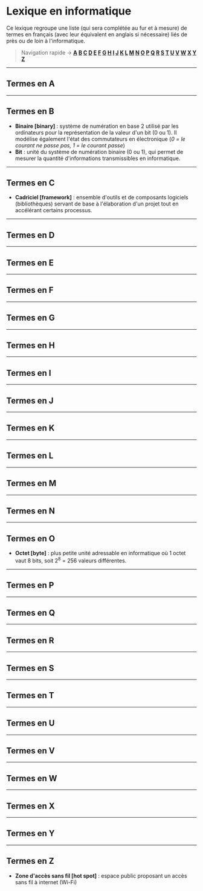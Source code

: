 # Lexique en informatique

Ce lexique regroupe une liste (qui sera complétée au fur et à mesure) de termes en français (avec leur équivalent en anglais si nécessaire) liés de près ou de loin à l'informatique.

> Navigation rapide -> **[A](#termes-en-a) [B](#termes-en-b) [C](#termes-en-c) [D](#termes-en-d) [E](#termes-en-e) [F](#termes-en-f) [G](#termes-en-g) [H](#termes-en-h) [I](#termes-en-i) [J](#termes-en-j) [K](#termes-en-k) [L](#termes-en-l) [M](#termes-en-m) [N](#termes-en-n) [O](#termes-en-o) [P](#termes-en-p) [Q](#termes-en-q) [R](#termes-en-r) [S](#termes-en-s) [T](#termes-en-t) [U](#termes-en-u) [V](#termes-en-v) [W](#termes-en-w) [X](#termes-en-x) [Y](#termes-en-y) [Z](#termes-en-z)**

---

## Termes en A

---

## Termes en B

+ **Binaire [binary]** : système de numération en base 2 utilisé par les ordinateurs pour la représentation de la valeur d'un bit (0 ou 1). Il modélise également l'état des commutateurs en électronique (_0 = le courant ne passe pas, 1 = le courant passe_)
+ **Bit** : unité du système de numération binaire (0 ou 1), qui permet de mesurer la quantité d'informations transmissibles en informatique.

---

## Termes en C

+ **Cadriciel [framework]** : ensemble d'outils et de composants logiciels (bibliothèques) servant de base à l'élaboration d'un projet tout en accélérant certains processus.

---

## Termes en D

---

## Termes en E

---

## Termes en F

---

## Termes en G

---

## Termes en H

---

## Termes en I

---

## Termes en J

---

## Termes en K

---

## Termes en L

---

## Termes en M

---

## Termes en N

---

## Termes en O

+ **Octet [byte]** : plus petite unité adressable en informatique où 1 octet vaut 8 bits, soit 2<sup>8</sup> = 256 valeurs différentes.

---

## Termes en P

---

## Termes en Q

---

## Termes en R

---

## Termes en S

---

## Termes en T

---

## Termes en U

---

## Termes en V

---

## Termes en W

---

## Termes en X

---

## Termes en Y

---

## Termes en Z

+ **Zone d'accès sans fil [hot spot]** : espace public proposant un accès sans fil à internet (Wi-Fi)
